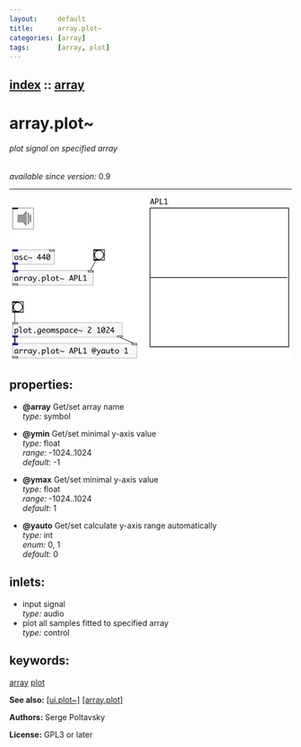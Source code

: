 ```yaml
---
layout:     default
title:      array.plot~
categories: [array]
tags:       [array, plot]
---
```

[index](index.html) :: [array](category_array.html)
---

# array.plot~

###### plot signal on specified array

*available since version:* 0.9

---




[![example](../examples/img/array.plot~.jpg)](../examples/pd/array.plot~.pd)







## properties:

* **@array** 
Get/set array name<br>
_type:_ symbol<br>

* **@ymin** 
Get/set minimal y-axis value<br>
_type:_ float<br>
_range:_ -1024..1024<br>
_default:_ -1<br>

* **@ymax** 
Get/set minimal y-axis value<br>
_type:_ float<br>
_range:_ -1024..1024<br>
_default:_ 1<br>

* **@yauto** 
Get/set calculate y-axis range automatically<br>
_type:_ int<br>
_enum:_ 0, 1<br>
_default:_ 0<br>



## inlets:

* input signal<br>
_type:_ audio
* plot all samples fitted to specified array<br>
_type:_ control





## keywords:

[array](keywords/array.html)
[plot](keywords/plot.html)



**See also:**
[\[ui.plot~\]](ui.plot~.html)
[\[array.plot\]](array.plot.html)




**Authors:** Serge Poltavsky




**License:** GPL3 or later





